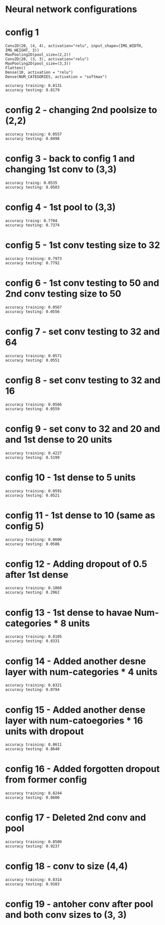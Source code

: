 # Neural network configurations


# config 1
    Conv2D(20, (4, 4), activation="relu", input_shape=(IMG_WIDTH, IMG_HEIGHT, 3))
    MaxPooling2D(pool_size=(2,2))
    Conv2D(20, (3, 3), activation="relu")
    MaxPooling2D(pool_size=(3,3))
    Flatten()
    Dense(10, activation = "relu")
    Dense(NUM_CATEGORIES, activation = "softmax")

    accuracy training: 0.8131
    accuracy testing: 0.8179

# config 2 - changing 2nd poolsize to (2,2)

    accuracy training: 0.0557 
    accuracy testing: 0.0498

# config 3 - back to config 1 and changing 1st conv to (3,3)

    accuracy traing: 0.0535
    accuracy testing: 0.0503

# config 4 - 1st pool to (3,3)

    accuracy traing: 0.7704
    accuracy testing: 0.7374

# config 5 - 1st conv testing size to 32

    accuracy training: 0.7973
    accuracy testing: 0.7792

# config 6 - 1st conv testing to 50 and 2nd conv testing size to 50

    accuracy training: 0.0567
    accuracy testing: 0.0556

# config 7 - set conv testing to 32 and 64

    accuracy training: 0.0571
    accuracy testing: 0.0551

# config 8 - set conv testing to 32 and 16

    accuracy training: 0.0566
    accuracy testing: 0.0559

# config 9 - set conv to 32 and 20 and and 1st dense to 20 units

    accuracy training: 0.4227
    accuracy testing: 0.5199

# config 10 - 1st dense to 5 units

    accuracy training: 0.0591
    accuracy testing: 0.0521

# config 11 - 1st dense to 10 (same as config 5)

    accuracy training: 0.0600
    accuracy testing: 0.0586

# config 12 - Adding dropout of 0.5 after 1st dense

    accuracy training: 0.1868
    accuracy testing: 0.2962

# config 13 - 1st dense to havae Num-categories * 8 units

    accuracy training: 0.8105
    accuracy testing: 0.8331

# config 14 - Added another desne layer with num-categories * 4 units

    accuracy training: 0.8321
    accuracy testing: 0.8794

# config 15 - Added another dense layer with num-catoegories * 16 units with dropout

    accuracy training: 0.8611
    accuracy testing: 0.8640

# config 16 - Added forgotten dropout from former config

    accuracy training: 0.8244
    accuracy testing: 0.8600

# config 17 - Deleted 2nd conv and pool

    accuracy training: 0.8500
    accuracy testing: 0.9237

# config 18 - conv to size (4,4)

    accuracy training: 0.8314
    accuracy testing: 0.9103

# config 19 - antoher conv after pool and both conv sizes to (3, 3)
